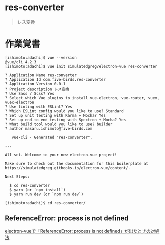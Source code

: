 # res-converter

> レス変換

# 作業覚書

```
[ishimoto:adachi]$ vue --version
@vue/cli 4.2.3
[ishimoto:adachi]$ vue init simulatedgreg/electron-vue res-converter

? Application Name res-converter
? Application Id com.five-birds.res-converter
? Application Version 0.0.1
? Project description レス変換
? Use Sass / Scss? Yes
? Select which Vue plugins to install vue-electron, vue-router, vuex, vuex-electron
? Use linting with ESLint? Yes
? Which ESLint config would you like to use? Standard
? Set up unit testing with Karma + Mocha? Yes
? Set up end-to-end testing with Spectron + Mocha? Yes
? What build tool would you like to use? builder
? author masaru.ishimoto@five-birds.com

   vue-cli · Generated "res-converter".

---

All set. Welcome to your new electron-vue project!

Make sure to check out the documentation for this boilerplate at
https://simulatedgreg.gitbooks.io/electron-vue/content/.

Next Steps:

  $ cd res-converter
  $ yarn (or `npm install`)
  $ yarn run dev (or `npm run dev`)

[ishimoto:adachi]$ cd res-converter/
```

##  ReferenceError: process is not defined

[electron-vueで「ReferenceError: process is not defined」が出たときの対処法](https://taklog.me/archives/811)

